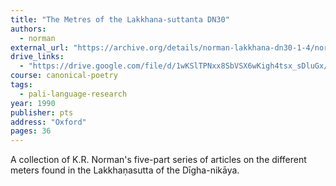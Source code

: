```yaml
---
title: "The Metres of the Lakkhana-suttanta DN30"
authors:
  - norman
external_url: "https://archive.org/details/norman-lakkhana-dn30-1-4/norman-lakkhana-dn30-1-4/page/n7/mode/2up"
drive_links:
  - "https://drive.google.com/file/d/1wKSlTPNxx8SbVSX6wKigh4tsx_sDluGx/view?usp=drive_link"
course: canonical-poetry
tags:
  - pali-language-research
year: 1990
publisher: pts
address: "Oxford"
pages: 36
---
```


A collection of K.R. Norman's five-part series of articles on the different meters found in the Lakkhaṇasutta of the Dīgha-nikāya.
